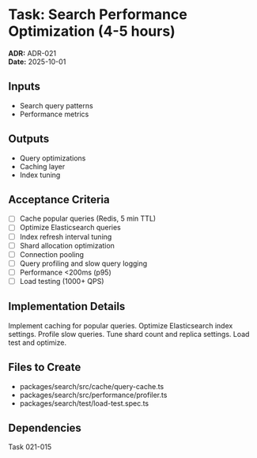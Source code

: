 # Task: Search Performance Optimization (4-5 hours)
**ADR:** ADR-021  
**Date:** 2025-10-01

## Inputs
- Search query patterns
- Performance metrics

## Outputs
- Query optimizations
- Caching layer
- Index tuning

## Acceptance Criteria
- [ ] Cache popular queries (Redis, 5 min TTL)
- [ ] Optimize Elasticsearch queries
- [ ] Index refresh interval tuning
- [ ] Shard allocation optimization
- [ ] Connection pooling
- [ ] Query profiling and slow query logging
- [ ] Performance <200ms (p95)
- [ ] Load testing (1000+ QPS)

## Implementation Details
Implement caching for popular queries. Optimize Elasticsearch index settings. Profile slow queries. Tune shard count and replica settings. Load test and optimize.

## Files to Create
- packages/search/src/cache/query-cache.ts
- packages/search/src/performance/profiler.ts
- packages/search/test/load-test.spec.ts

## Dependencies
Task 021-015